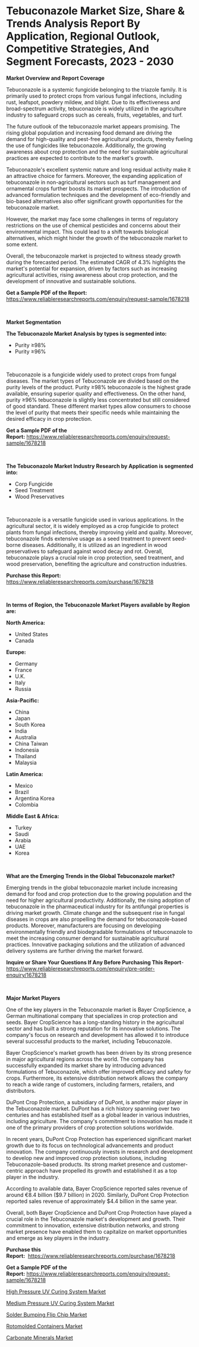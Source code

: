 <p><h1>Tebuconazole Market Size, Share & Trends Analysis Report By Application, Regional Outlook, Competitive Strategies, And Segment Forecasts, 2023 - 2030</h1></p><p><strong>Market Overview and Report Coverage</strong></p>
<p><p>Tebuconazole is a systemic fungicide belonging to the triazole family. It is primarily used to protect crops from various fungal infections, including rust, leafspot, powdery mildew, and blight. Due to its effectiveness and broad-spectrum activity, tebuconazole is widely utilized in the agriculture industry to safeguard crops such as cereals, fruits, vegetables, and turf.</p><p>The future outlook of the tebuconazole market appears promising. The rising global population and increasing food demand are driving the demand for high-quality and pest-free agricultural products, thereby fueling the use of fungicides like tebuconazole. Additionally, the growing awareness about crop protection and the need for sustainable agricultural practices are expected to contribute to the market's growth.</p><p>Tebuconazole's excellent systemic nature and long residual activity make it an attractive choice for farmers. Moreover, the expanding application of tebuconazole in non-agricultural sectors such as turf management and ornamental crops further boosts its market prospects. The introduction of advanced formulation techniques and the development of eco-friendly and bio-based alternatives also offer significant growth opportunities for the tebuconazole market.</p><p>However, the market may face some challenges in terms of regulatory restrictions on the use of chemical pesticides and concerns about their environmental impact. This could lead to a shift towards biological alternatives, which might hinder the growth of the tebuconazole market to some extent.</p><p>Overall, the tebuconazole market is projected to witness steady growth during the forecasted period. The estimated CAGR of 4.3% highlights the market's potential for expansion, driven by factors such as increasing agricultural activities, rising awareness about crop protection, and the development of innovative and sustainable solutions.</p></p>
<p><strong>Get a Sample PDF of the Report:</strong> <a href="https://www.reliableresearchreports.com/enquiry/request-sample/1678218">https://www.reliableresearchreports.com/enquiry/request-sample/1678218</a></p>
<p>&nbsp;</p>
<p><strong>Market Segmentation</strong></p>
<p><strong>The Tebuconazole Market Analysis by types is segmented into:</strong></p>
<p><ul><li>Purity ≥98%</li><li>Purity ≥96%</li></ul></p>
<p>&nbsp;</p>
<p><p>Tebuconazole is a fungicide widely used to protect crops from fungal diseases. The market types of Tebuconazole are divided based on the purity levels of the product. Purity ≥98% tebuconazole is the highest grade available, ensuring superior quality and effectiveness. On the other hand, purity ≥96% tebuconazole is slightly less concentrated but still considered of good standard. These different market types allow consumers to choose the level of purity that meets their specific needs while maintaining the desired efficacy in crop protection.</p></p>
<p><strong>Get a Sample PDF of the Report:</strong>&nbsp;<a href="https://www.reliableresearchreports.com/enquiry/request-sample/1678218">https://www.reliableresearchreports.com/enquiry/request-sample/1678218</a></p>
<p>&nbsp;</p>
<p><strong>The Tebuconazole Market Industry Research by Application is segmented into:</strong></p>
<p><ul><li>Corp Fungicide</li><li>Seed Treatment</li><li>Wood Preservatives</li></ul></p>
<p>&nbsp;</p>
<p><p>Tebuconazole is a versatile fungicide used in various applications. In the agricultural sector, it is widely employed as a crop fungicide to protect plants from fungal infections, thereby improving yield and quality. Moreover, tebuconazole finds extensive usage as a seed treatment to prevent seed-borne diseases. Additionally, it is utilized as an ingredient in wood preservatives to safeguard against wood decay and rot. Overall, tebuconazole plays a crucial role in crop protection, seed treatment, and wood preservation, benefiting the agriculture and construction industries.</p></p>
<p><strong>Purchase this Report:</strong>&nbsp; <a href="https://www.reliableresearchreports.com/purchase/1678218">https://www.reliableresearchreports.com/purchase/1678218</a></p>
<p>&nbsp;</p>
<p><strong>In terms of Region, the Tebuconazole Market Players available by Region are:</strong></p>
<p>
    <p> <strong> North America: </strong>
        <ul>
            <li>United States</li>
            <li>Canada</li>
        </ul>
        </p> 
    <p> <strong> Europe: </strong>
        <ul>
            <li>Germany</li>
            <li>France</li>
            <li>U.K.</li>
            <li>Italy</li>
            <li>Russia</li>
        </ul>
        </p> 
    <p> <strong> Asia-Pacific: </strong>
        <ul>
            <li>China</li>
            <li>Japan</li>
            <li>South Korea</li>
            <li>India</li>
            <li>Australia</li>
            <li>China Taiwan</li>
            <li>Indonesia</li>
            <li>Thailand</li>
            <li>Malaysia</li>
        </ul>
        </p> 
    <p> <strong> Latin America: </strong>
        <ul>
            <li>Mexico</li>
            <li>Brazil</li>
            <li>Argentina Korea</li>
            <li>Colombia</li>
        </ul>
        </p> 
    <p> <strong> Middle East & Africa: </strong>
        <ul>
            <li>Turkey</li>
            <li>Saudi</li>
            <li>Arabia</li>
            <li>UAE</li>
            <li>Korea</li>
        </ul>
    </p>
    </p>
<p>&nbsp;</p>
<p><strong>What are the Emerging Trends in the Global Tebuconazole market?</strong></p>
<p><p>Emerging trends in the global tebuconazole market include increasing demand for food and crop protection due to the growing population and the need for higher agricultural productivity. Additionally, the rising adoption of tebuconazole in the pharmaceutical industry for its antifungal properties is driving market growth. Climate change and the subsequent rise in fungal diseases in crops are also propelling the demand for tebuconazole-based products. Moreover, manufacturers are focusing on developing environmentally friendly and biodegradable formulations of tebuconazole to meet the increasing consumer demand for sustainable agricultural practices. Innovative packaging solutions and the utilization of advanced delivery systems are further driving the market forward.</p></p>
<p><strong>Inquire or Share Your Questions If Any Before Purchasing This Report</strong>- <a href="https://www.reliableresearchreports.com/enquiry/pre-order-enquiry/1678218">https://www.reliableresearchreports.com/enquiry/pre-order-enquiry/1678218</a></p>
<p>&nbsp;</p>
<p><strong>Major Market Players</strong></p>
<p><p>One of the key players in the Tebuconazole market is Bayer CropScience, a German multinational company that specializes in crop protection and seeds. Bayer CropScience has a long-standing history in the agricultural sector and has built a strong reputation for its innovative solutions. The company's focus on research and development has allowed it to introduce several successful products to the market, including Tebuconazole. </p><p>Bayer CropScience's market growth has been driven by its strong presence in major agricultural regions across the world. The company has successfully expanded its market share by introducing advanced formulations of Tebuconazole, which offer improved efficacy and safety for crops. Furthermore, its extensive distribution network allows the company to reach a wide range of customers, including farmers, retailers, and distributors.</p><p>DuPont Crop Protection, a subsidiary of DuPont, is another major player in the Tebuconazole market. DuPont has a rich history spanning over two centuries and has established itself as a global leader in various industries, including agriculture. The company's commitment to innovation has made it one of the primary providers of crop protection solutions worldwide.</p><p>In recent years, DuPont Crop Protection has experienced significant market growth due to its focus on technological advancements and product innovation. The company continuously invests in research and development to develop new and improved crop protection solutions, including Tebuconazole-based products. Its strong market presence and customer-centric approach have propelled its growth and established it as a top player in the industry.</p><p>According to available data, Bayer CropScience reported sales revenue of around €8.4 billion ($9.7 billion) in 2020. Similarly, DuPont Crop Protection reported sales revenue of approximately $4.4 billion in the same year.</p><p>Overall, both Bayer CropScience and DuPont Crop Protection have played a crucial role in the Tebuconazole market's development and growth. Their commitment to innovation, extensive distribution networks, and strong market presence have enabled them to capitalize on market opportunities and emerge as key players in the industry.</p></p>
<p><strong>Purchase this Report:</strong>&nbsp;&nbsp;<a href="https://www.reliableresearchreports.com/purchase/1678218">https://www.reliableresearchreports.com/purchase/1678218</a></p>
<p></p>
<p><strong>Get a Sample PDF of the Report:</strong>&nbsp;<a href="https://www.reliableresearchreports.com/enquiry/request-sample/1678218">https://www.reliableresearchreports.com/enquiry/request-sample/1678218</a></p>
<p><p><a href="https://medium.com/@kevinbarnes75/decoding-high-pressure-uv-curing-system-market-metrics-market-share-trends-and-growth-patterns-cf3ea1f140f6">High Pressure UV Curing System Market</a></p><p><a href="https://medium.com/@santosh.reportprime/medium-pressure-uv-curing-system-market-focuses-on-market-share-size-and-projected-forecast-till-2de971d4e5f0">Medium Pressure UV Curing System Market</a></p><p><a href="https://medium.com/@ginawindler1965/solder-bumping-flip-chip-market-size-market-outlook-and-market-forecast-2023-to-2030-d52c9e5e5851">Solder Bumping Flip Chip Market</a></p><p><a href="https://github.com/JameTravis/Market-Research-Report-List-2/blob/main/rotomolded-containers-market.md">Rotomolded Containers Market</a></p><p><a href="https://github.com/amonskiyk/Market-Research-Report-List-1/blob/main/carbonate-minerals-market.md">Carbonate Minerals Market</a></p></p>